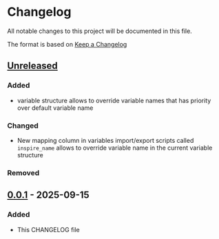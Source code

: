 # Changelog

All notable changes to this project will be documented in this file.

The format is based on [Keep a Changelog](https://keepachangelog.com/en/1.1.0/)

## [Unreleased]

### Added
- variable structure allows to override variable names that has priority over default variable name

### Changed
- New mapping column in variables import/export scripts called `inspire_name` allows to override variable name in the current variable structure  

### Removed

## [0.0.1] - 2025-09-15

### Added

- This CHANGELOG file

[unreleased]: https://github.com/quadient/migration-stack/compare/v0.0.1...HEAD
[0.0.1]: https://github.com/quadient/migration-stack/releases/tag/v0.0.1
